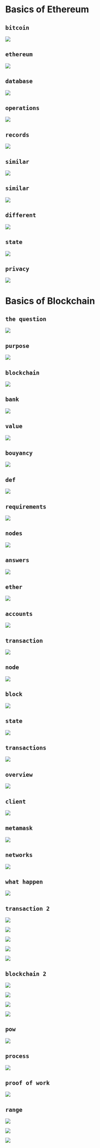 # Basics of Ethereum

## `bitcoin`

![](imgs/bitcoin.png)

## `ethereum`

![](imgs/ethereum.png)

## `database`

![](imgs/database.png)

## `operations`

![](imgs/operations.png)

## `records`

![](imgs/records.png)

## `similar`

![](imgs/separate.png)

## `similar`

![](imgs/similar.png)

## `different`

![](imgs/different.png)

## `state`

![](imgs/state.png)

## `privacy`

![](imgs/privacy.png)

# Basics of Blockchain

## `the question`

![](imgs/question.png)

## `purpose`

![](imgs/purpose.png)

## `blockchain`

![](imgs/blockchain.png)

## `bank`

![](imgs/bank.png)

## `value`

![](imgs/s/value.png)

## `bouyancy`

![](imgs/bouyancy.png)

## `def`

![](imgs/def.png)

## `requirements`

![](imgs/requirements.png)

## `nodes`

![](imgs/nodes.png)

## `answers`

![](imgs/answers.png)

## `ether`

![](imgs/ether.png)

## `accounts`

![](imgs/accounts.png)

## `transaction`

![](imgs/s/transaction.png)

## `node`

![](imgs/node.png)

## `block`

![](imgs/block.png)

## `state`

![](imgs/s/state.png)

## `transactions`

![](imgs/s/transactions.png)

## `overview`

![](imgs/overview.png)

## `client`

![](imgs/client.png)

## `metamask`

![](imgs/metamask.png)

## `networks`

![](imgs/networks.png)

## `what happen`

![](imgs/s/what-happen.png)

## `transaction 2`

![](imgs/s/transaction-2.png)

![](imgs/23.png)

![](imgs/24.png)

![](imgs/25.png)

![](imgs/26.png)

## `blockchain 2`

![](imgs/blockchain-2.png)

![](imgs/29.png)

![](imgs/copy-27.png)

![](imgs/33.png)

## `pow`

![](imgs/pow.png)

## `process`

![](imgs/process.png)

## `proof of work`

![](imgs/proof-of-work.png)

## `range`

![](imgs/range.png)

![](imgs/copy-29.png)

![](imgs/36.png)

